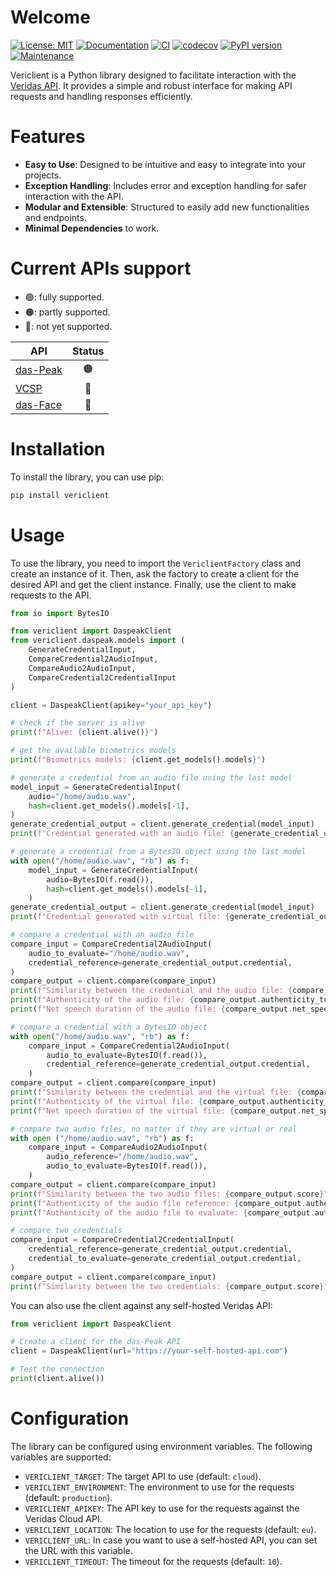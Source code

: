 # Welcome

[![License: MIT](https://img.shields.io/badge/License-MIT-orange.svg)](https://opensource.org/licenses/MIT) [![Documentation](https://img.shields.io/badge/docs-GitHub%20Pages-blue)](https://clarriu97.github.io/vericlient/) [![CI](https://github.com/clarriu97/vericlient/actions/workflows/ci.yml/badge.svg)](https://github.com/clarriu97/vericlient/actions/workflows/ci.yml) [![codecov](https://codecov.io/github/clarriu97/vericlient/branch/master/graph/badge.svg?token=H361XPC52E)](https://codecov.io/github/clarriu97/vericlient) [![PyPI version](https://badge.fury.io/py/vericlient.svg)](https://badge.fury.io/py/vericlient) [![Maintenance](https://img.shields.io/badge/Maintained%3F-yes-green.svg)](https://github.com/clarriu97/vericlient/graphs/commit-activity)

Vericlient is a Python library designed to facilitate interaction with
the [Veridas API](https://docs.veridas.com/).
It provides a simple and robust interface for making API requests and
handling responses efficiently.

# Features

- **Easy to Use**: Designed to be intuitive and easy to integrate into your projects.
- **Exception Handling**: Includes error and exception handling for safer interaction with the API.
- **Modular and Extensible**: Structured to easily add new functionalities and endpoints.
- **Minimal Dependencies** to work.

# Current APIs support

- 🟢: fully supported.
- 🟠: partly supported.
- 🔴: not yet supported.

| **API**  | **Status** |
|----------|:-------------:|
| [das-Peak](https://docs.veridas.com/das-peak/cloud/latest) |       🟠      |
| [VCSP](https://docs.veridas.com/vcsp/cloud/latest)         |       🔴      |
| [das-Face](https://docs.veridas.com/das-face/cloud/latest) |       🔴      |

# Installation

To install the library, you can use pip:

```bash
pip install vericlient
```

# Usage

To use the library, you need to import the `VericlientFactory` class and
create an instance of it.
Then, ask the factory to create a client for the desired API and get the
client instance.
Finally, use the client to make requests to the API.

```python
from io import BytesIO

from vericlient import DaspeakClient
from vericlient.daspeak.models import (
    GenerateCredentialInput,
    CompareCredential2AudioInput,
    CompareAudio2AudioInput,
    CompareCredential2CredentialInput
)

client = DaspeakClient(apikey="your_api_key")

# check if the server is alive
print(f"Alive: {client.alive()}")

# get the available biometrics models
print(f"Biometrics models: {client.get_models().models}")

# generate a credential from an audio file using the last model
model_input = GenerateCredentialInput(
    audio="/home/audio.wav",
    hash=client.get_models().models[-1],
)
generate_credential_output = client.generate_credential(model_input)
print(f"Credential generated with an audio file: {generate_credential_output.credential}")

# generate a credential from a BytesIO object using the last model
with open("/home/audio.wav", "rb") as f:
    model_input = GenerateCredentialInput(
        audio=BytesIO(f.read()),
        hash=client.get_models().models[-1],
    )
generate_credential_output = client.generate_credential(model_input)
print(f"Credential generated with virtual file: {generate_credential_output.credential}")

# compare a credential with an audio file
compare_input = CompareCredential2AudioInput(
    audio_to_evaluate="/home/audio.wav",
    credential_reference=generate_credential_output.credential,
)
compare_output = client.compare(compare_input)
print(f"Similarity between the credential and the audio file: {compare_output.score}")
print(f"Authenticity of the audio file: {compare_output.authenticity_to_evaluate}")
print(f"Net speech duration of the audio file: {compare_output.net_speech_duration_to_evaluate}")

# compare a credential with a BytesIO object
with open("/home/audio.wav", "rb") as f:
    compare_input = CompareCredential2AudioInput(
        audio_to_evaluate=BytesIO(f.read()),
        credential_reference=generate_credential_output.credential,
    )
compare_output = client.compare(compare_input)
print(f"Similarity between the credential and the virtual file: {compare_output.score}")
print(f"Authenticity of the virtual file: {compare_output.authenticity_to_evaluate}")
print(f"Net speech duration of the virtual file: {compare_output.net_speech_duration_to_evaluate}")

# compare two audio files, no matter if they are virtual or real
with open ("/home/audio.wav", "rb") as f:
    compare_input = CompareAudio2AudioInput(
        audio_reference="/home/audio.wav",
        audio_to_evaluate=BytesIO(f.read()),
    )
compare_output = client.compare(compare_input)
print(f"Similarity between the two audio files: {compare_output.score}")
print(f"Authenticity of the audio file reference: {compare_output.authenticity_reference}")
print(f"Authenticity of the audio file to evaluate: {compare_output.authenticity_to_evaluate}")

# compare two credentials
compare_input = CompareCredential2CredentialInput(
    credential_reference=generate_credential_output.credential,
    credential_to_evaluate=generate_credential_output.credential,
)
compare_output = client.compare(compare_input)
print(f"Similarity between the two credentials: {compare_output.score}")
```

You can also use the client against any self-hosted Veridas API:

```python
from vericlient import DaspeakClient

# Create a client for the das-Peak API
client = DaspeakClient(url="https://your-self-hosted-api.com")

# Test the connection
print(client.alive())
```

# Configuration

The library can be configured using environment variables.
The following variables are supported:

- `VERICLIENT_TARGET`: The target API to use (default: `cloud`).
- `VERICLIENT_ENVIRONMENT`: The environment to use for the requests (default: `production`).
- `VERICLIENT_APIKEY`: The API key to use for the requests against the Veridas Cloud API.
- `VERICLIENT_LOCATION`: The location to use for the requests (default: `eu`).
- `VERICLIENT_URL`: In case you want to use a self-hosted API, you can set the URL with this variable.
- `VERICLIENT_TIMEOUT`: The timeout for the requests (default: `10`).
